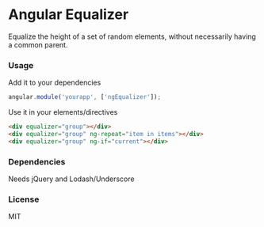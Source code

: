 Angular Equalizer
=================

Equalize the height of a set of random elements, without necessarily having a common parent.

### Usage

Add it to your dependencies

```js
angular.module('yourapp', ['ngEqualizer']);
```

Use it in your elements/directives

```html
<div equalizer="group"></div>
<div equalizer="group" ng-repeat="item in items"></div>
<div equalizer="group" ng-if="current"></div>
```

### Dependencies

Needs jQuery and Lodash/Underscore

### License 

MIT

